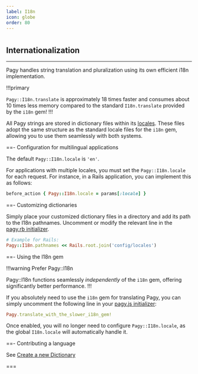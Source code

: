 ```yaml
---
label: I18n
icon: globe
order: 80
---
```


#

## Internationalization

---

Pagy handles string translation and pluralization using its own efficient i18n implementation.

!!!primary

`Pagy::I18n.translate` is approximately 18 times faster and consumes about 10 times less memory compared to the standard `I18n.translate` provided by the `i18n`
gem!
!!!

All Pagy strings are stored in dictionary files within its [locales](https://github.com/ddnexus/pagy/blob/master/gem/locales).
These files adopt the same structure as the standard locale files for the `i18n` gem, allowing you to use them seamlessly with both
systems.

==- Configuration for multilingual applications

The default `Pagy::I18n.locale` is `'en'`.

For applications with multiple locales, you must set the `Pagy::I18n.locale` for each request. For instance, in a Rails application, you can implement this as follows:


```ruby Controller
before_action { Pagy::I18n.locale = params[:locale] }
```

==- Customizing dictionaries

Simply place your customized dictionary files in a directory and add its path to the I18n pathnames. Uncomment or modify the relevant line in the [pagy.rb initializer](../toolbox/configurators.md).

```ruby
# Example for Rails:
Pagy::I18n.pathnames << Rails.root.join('config/locales')
```

==- Using the I18n gem

!!!warning Prefer Pagy::I18n

Pagy::I18n functions seamlessly _independently_ of the `i18n` gem, offering significantly better performance.
!!!

If you absolutely need to use the `i18n` gem for translating Pagy, you can simply uncomment the following line in your [pagy.js initializer](../toolbox/configurators.md):

```ruby
Pagy.translate_with_the_slower_i18n_gem!
```

Once enabled, you will no longer need to configure `Pagy::I18n.locale`, as the global `I18n.locale` will automatically handle it.

==- Contributing a language

See [Create a new Dictionary](../guides/how-to#create-a-new-i18n-dictionary)

===

